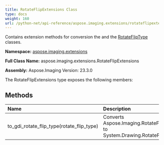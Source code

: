 ```yaml
---
title: RotateFlipExtensions Class
type: docs
weight: 160
url: /python-net/api-reference/aspose.imaging.extensions/rotateflipextensions/
---
```


Contains extension methods for conversion the  and the [RotateFlipType](/imaging/python-net/api-reference/aspose.imaging/rotatefliptype/) classes.

**Namespace:** [aspose.imaging.extensions](/imaging/python-net/api-reference/aspose.imaging.extensions/)

**Full Class Name:** aspose.imaging.extensions.RotateFlipExtensions

**Assembly:**  Aspose.Imaging Version: 23.3.0

The RotateFlipExtensions type exposes the following members:
## **Methods**
|**Name**|**Description**|
| :- | :- |
|to_gdi_rotate_flip_type(rotate_flip_type)|Converts Aspose.Imaging.RotateFlipType to System.Drawing.RotateFlipType.|
